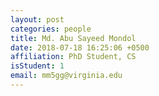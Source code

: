 ```yaml
---
layout: post
categories: people
title: Md. Abu Sayeed Mondol
date: 2018-07-18 16:25:06 +0500
affiliation: PhD Student, CS
isStudent: 1
email: mm5gg@virginia.edu
---
```

